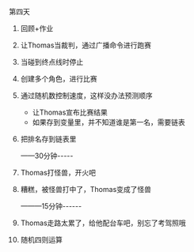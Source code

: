 第四天

1. 回顾+作业

2. 让Thomas当裁判，通过广播命令进行跑赛

3. 当碰到终点线时停止

4. 创建多个角色，进行比赛

5. 通过随机数控制速度，这样没办法预测顺序

   - 让Thomas宣布比赛结果
   - 如果存到变量里，并不知道谁是第一名，需要链表

6. 把排名存到链表里

   ——30分钟-----

7. Thomas打怪兽，开火吧

8. 糟糕，被怪兽打中了，Thomas变成了怪兽

   ———15分钟------

9. Thomas走路太累了，给他配台车吧，别忘了考驾照哦

10. 随机四则运算

